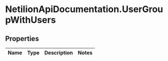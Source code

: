 # NetilionApiDocumentation.UserGroupWithUsers

## Properties
Name | Type | Description | Notes
------------ | ------------- | ------------- | -------------
